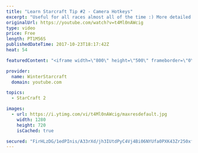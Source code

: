 ```yaml
---
title: "Learn Starcraft Tip #2 - Camera Hotkeys"
excerpt: "Useful for all races almost all of the time :) More detailed guides/tutorials under the learn to play starcraft playlist."
originalUrl: https://youtube.com/watch?v=t4Ml0nAWcig
type: video
price: Free
length: PT1M56S
publishedDateTime: 2017-10-23T18:17:42Z
heat: 54

featuredContent: "<iframe width=\"800\" height=\"500\" frameborder=\"0\" src=\"https://www.youtube.com/embed/t4Ml0nAWcig\" allow=\"accelerometer; autoplay; encrypted-media; gyroscope; picture-in-picture\" allowfullscreen></iframe>"

provider:
  name: WinterStarcraft
  domain: youtube.com

topics:
  - StarCraft 2

images:
  - url: https://i.ytimg.com/vi/t4Ml0nAWcig/maxresdefault.jpg
    width: 1280
    height: 720
    isCached: true

secured: "FirHLzDG/1edPInis/A33rXd/jh3IUtdPyC4Vj4Bi06NYUfa0PXK43Zr250xf00tEw9t/agfk7YlljmlzzIuNadX2VPAmnHe0m+NRVoCwIecEDSS/MKLEbE5l8SXUgmbv12vpN6OZQ6O0MyGpweHxWQeYt2i0gwF0yrmJLpKVoF7WoFeLs7XCl0r9jw7cgy3gLNtrFsR9+fRzU6trc78ERXCrl1oCdk4JwU8cyy4CFoF1Af6DkxXHdryrzclZ+x0/WinnkayYk5Ao7FzA9wo5wkWanzcdp7eLGc1ihfYXxfL8rxcu20crR+4uzcHt+M3WIa+qB3gB0uCJ8R94W/TBaK8zBp0fYtAOCo+hKqEUeYpkD38nSgmjWTfG5g5O7ok4AR1znX8I/4JYDBWTLmW/IXhyQ7SMGltqutSNtYiVcE=;bpptqPiLxeA+CRoOWkGHWQ=="
---
```


